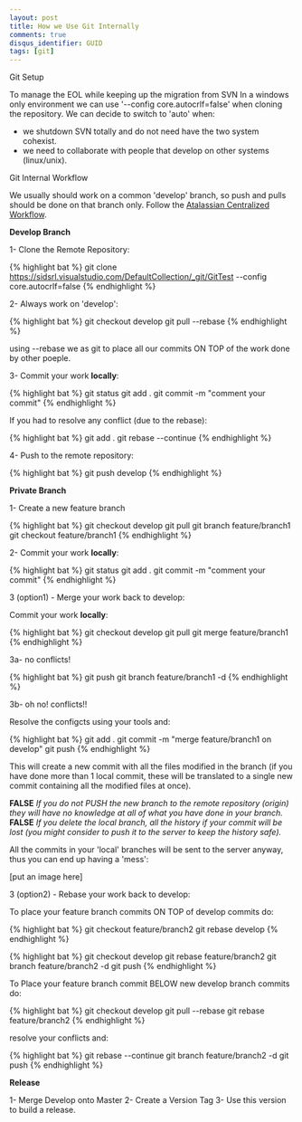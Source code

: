```yaml
---
layout: post
title: How we Use Git Internally
comments: true
disqus_identifier: GUID
tags: [git]
---
```


Git Setup

To manage the EOL while keeping up the migration from SVN In a windows only environment we can use '--config core.autocrlf=false' when cloning the repository.
We can decide to switch to 'auto' when:

- we shutdown SVN totally and do not need have the two system cohexist.
- we need to collaborate with people that develop on other systems (linux/unix).

Git Internal Workflow

We usually should work on a common 'develop' branch, so push and pulls should be done on that branch only.
Follow the [Atalassian Centralized Workflow](https://www.atlassian.com/git/tutorials/comparing-workflows/centralized-workflow).

__Develop Branch__

1- Clone the Remote Repository:

{% highlight bat %}
git clone https://sidsrl.visualstudio.com/DefaultCollection/_git/GitTest --config core.autocrlf=false
{% endhighlight %}

2- Always work on 'develop':

{% highlight bat %}
git checkout develop
git pull --rebase
{% endhighlight %}

using --rebase we as git to place all our commits ON TOP of the work done by other poeple. 

3- Commit your work __locally__:

{% highlight bat %}
git status
git add .
git commit -m "comment your commit"
{% endhighlight %}

If you had to resolve any conflict (due to the rebase):

{% highlight bat %}
git add .
git rebase --continue
{% endhighlight %}

4- Push to the remote repository:

{% highlight bat %}
git push develop
{% endhighlight %}

__Private Branch__

1- Create a new feature branch

{% highlight bat %}
git checkout develop
git pull
git branch feature/branch1
git checkout feature/branch1
{% endhighlight %}

2- Commit your work __locally__:

{% highlight bat %}
git status
git add .
git commit -m "comment your commit"
{% endhighlight %}

3 (option1) - Merge your work back to develop:

Commit your work __locally__:

{% highlight bat %}
git checkout develop
git pull
git merge feature/branch1
{% endhighlight %}

3a- no conflicts!

{% highlight bat %}
git push
git branch feature/branch1 -d
{% endhighlight %}

3b- oh no! conflicts!!

Resolve the configcts using your tools and:

{% highlight bat %}
git add .
git commit -m "merge feature/branch1 on develop"
git push
{% endhighlight %}

This will create a new commit with all the files modified in the branch (if you have done more than 1 local commit, these will be translated to a single new commit containing all the modified files at once).

__FALSE__
_If you do not PUSH the new branch to the remote repository (origin) they will have no knowledge at all of what you have done in your branch._
__FALSE__
_If you delete the local branch, all the history if your commit will be lost (you might consider to push it to the server to keep the history safe)._

All the commits in your 'local' branches will be sent to the server anyway, thus you can end up having a 'mess':

[put an image here]

3 (option2) - Rebase your work back to develop:

To place your feature branch commits ON TOP of develop commits do:

{% highlight bat %}
git checkout feature/branch2
git rebase develop
{% endhighlight %}

{% highlight bat %}
git checkout develop
git rebase feature/branch2
git branch feature/branch2 -d
git push
{% endhighlight %}

To Place your feature branch commit BELOW new develop branch commits do:

{% highlight bat %}
git checkout develop
git pull --rebase
git rebase feature/branch2
{% endhighlight %}

resolve your conflicts and:

{% highlight bat %}
git rebase --continue
git branch feature/branch2 -d
git push
{% endhighlight %}

__Release__

1- Merge Develop onto Master
2- Create a Version Tag
3- Use this version to build a release.